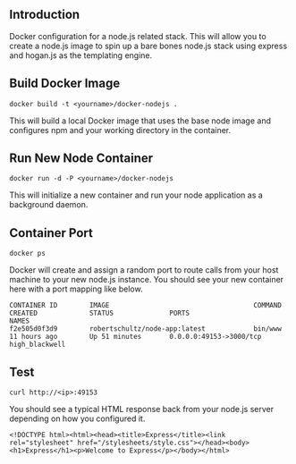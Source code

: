Introduction
----

Docker configuration for a node.js related stack. This will allow you to create a node.js image to spin up a bare bones node.js stack using express and hogan.js as the templating engine.

Build Docker Image
---
    docker build -t <yourname>/docker-nodejs .

This will build a local Docker image that uses the base node image and configures npm and your working directory in the container.

Run New Node Container
---
    docker run -d -P <yourname>/docker-nodejs

This will initialize a new container and run your node application as a background daemon.

Container Port
---
    docker ps

Docker will create and assign a random port to route calls from your host machine to your new node.js instance. You should see your new container here with a port mapping like below.

    CONTAINER ID        IMAGE                                    COMMAND             CREATED             STATUS              PORTS                     NAMES
    f2e505d0f3d9        robertschultz/node-app:latest            bin/www             11 hours ago        Up 51 minutes       0.0.0.0:49153->3000/tcp   high_blackwell

Test
---
    curl http://<ip>:49153

You should see a typical HTML response back from your node.js server depending on how you configured it.

    <!DOCTYPE html><html><head><title>Express</title><link rel="stylesheet" href="/stylesheets/style.css"></head><body><h1>Express</h1><p>Welcome to Express</p></body></html>
